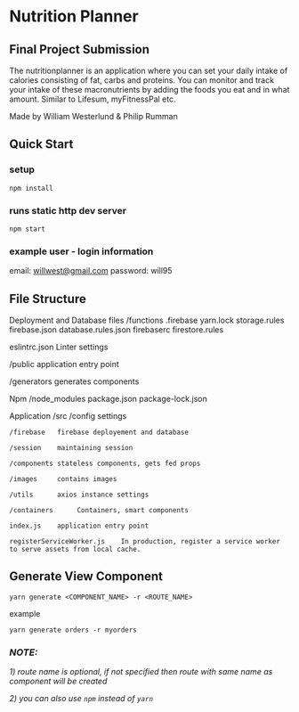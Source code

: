 # Nutrition Planner 

## Final Project Submission

The nutritionplanner is an application where you can set your daily intake of calories consisting of fat, carbs and proteins. You can monitor and track your intake of these macronutrients by adding the foods you eat and in what amount. Similar to Lifesum, myFitnessPal etc. 

Made by William Westerlund & Philip Rumman

## Quick Start

### setup
`npm install`

### runs static http dev server
`npm start`

### example user - login information
email: willwest@gmail.com
password: will95

## File Structure
Deployment and Database files 
/functions
.firebase
yarn.lock 
storage.rules 
firebase.json 
database.rules.json
firebaserc
firestore.rules

eslintrc.json  Linter settings 

/public
application entry point 

/generators
generates components

Npm 
/node_modules 
package.json 
package-lock.json

Application 
/src 
    /config     settings 
    
    /firebase   firebase deployement and database
    
    /session    maintaining session
    
    /components stateless components, gets fed props

    /images     contains images

    /utils      axios instance settings

    /containers      Containers, smart components

    index.js    application entry point

    registerServiceWorker.js    In production, register a service worker to serve assets from local cache.

## Generate View Component
`yarn generate <COMPONENT_NAME> -r <ROUTE_NAME>`

example

`yarn generate orders -r myorders`

### *NOTE:*

*1) route name is optional, if not specified then route with same name as component will be created*

*2) you can also use `npm` instead of `yarn`*
